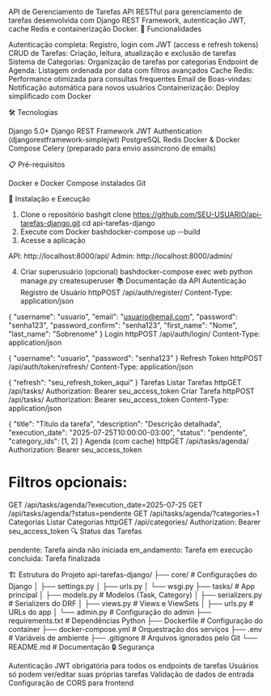 API de Gerenciamento de Tarefas
API RESTful para gerenciamento de tarefas desenvolvida com Django REST Framework, autenticação JWT, cache Redis e containerização Docker.
🚀 Funcionalidades

Autenticação completa: Registro, login com JWT (access e refresh tokens)
CRUD de Tarefas: Criação, leitura, atualização e exclusão de tarefas
Sistema de Categorias: Organização de tarefas por categorias
Endpoint de Agenda: Listagem ordenada por data com filtros avançados
Cache Redis: Performance otimizada para consultas frequentes
Email de Boas-vindas: Notificação automática para novos usuários
Containerização: Deploy simplificado com Docker

🛠️ Tecnologias

Django 5.0+
Django REST Framework
JWT Authentication (djangorestframework-simplejwt)
PostgreSQL
Redis
Docker & Docker Compose
Celery (preparado para envio assíncrono de emails)

📋 Pré-requisitos

Docker e Docker Compose instalados
Git

🔧 Instalação e Execução
1. Clone o repositório
bashgit clone https://github.com/SEU-USUARIO/api-tarefas-django.git
cd api-tarefas-django
2. Execute com Docker
bashdocker-compose up --build
3. Acesse a aplicação

API: http://localhost:8000/api/
Admin: http://localhost:8000/admin/

4. Criar superusuário (opcional)
bashdocker-compose exec web python manage.py createsuperuser
📚 Documentação da API
Autenticação
Registro de Usuário
httpPOST /api/auth/register/
Content-Type: application/json

{
    "username": "usuario",
    "email": "usuario@email.com",
    "password": "senha123",
    "password_confirm": "senha123",
    "first_name": "Nome",
    "last_name": "Sobrenome"
}
Login
httpPOST /api/auth/login/
Content-Type: application/json

{
    "username": "usuario",
    "password": "senha123"
}
Refresh Token
httpPOST /api/auth/token/refresh/
Content-Type: application/json

{
    "refresh": "seu_refresh_token_aqui"
}
Tarefas
Listar Tarefas
httpGET /api/tasks/
Authorization: Bearer seu_access_token
Criar Tarefa
httpPOST /api/tasks/
Authorization: Bearer seu_access_token
Content-Type: application/json

{
    "title": "Título da tarefa",
    "description": "Descrição detalhada",
    "execution_date": "2025-07-25T10:00:00-03:00",
    "status": "pendente",
    "category_ids": [1, 2]
}
Agenda (com cache)
httpGET /api/tasks/agenda/
Authorization: Bearer seu_access_token

# Filtros opcionais:
GET /api/tasks/agenda/?execution_date=2025-07-25
GET /api/tasks/agenda/?status=pendente
GET /api/tasks/agenda/?categories=1
Categorias
Listar Categorias
httpGET /api/categories/
Authorization: Bearer seu_access_token
🔍 Status das Tarefas

pendente: Tarefa ainda não iniciada
em_andamento: Tarefa em execução
concluida: Tarefa finalizada

🏗️ Estrutura do Projeto
api-tarefas-django/
├── core/                   # Configurações do Django
│   ├── settings.py
│   ├── urls.py
│   └── wsgi.py
├── tasks/                  # App principal
│   ├── models.py          # Modelos (Task, Category)
│   ├── serializers.py     # Serializers do DRF
│   ├── views.py           # Views e ViewSets
│   ├── urls.py            # URLs do app
│   └── admin.py           # Configuração do admin
├── requirements.txt       # Dependências Python
├── Dockerfile            # Configuração do container
├── docker-compose.yml    # Orquestração dos serviços
├── .env                  # Variáveis de ambiente
├── .gitignore           # Arquivos ignorados pelo Git
└── README.md            # Documentação
🔒 Segurança

Autenticação JWT obrigatória para todos os endpoints de tarefas
Usuários só podem ver/editar suas próprias tarefas
Validação de dados de entrada
Configuração de CORS para frontend